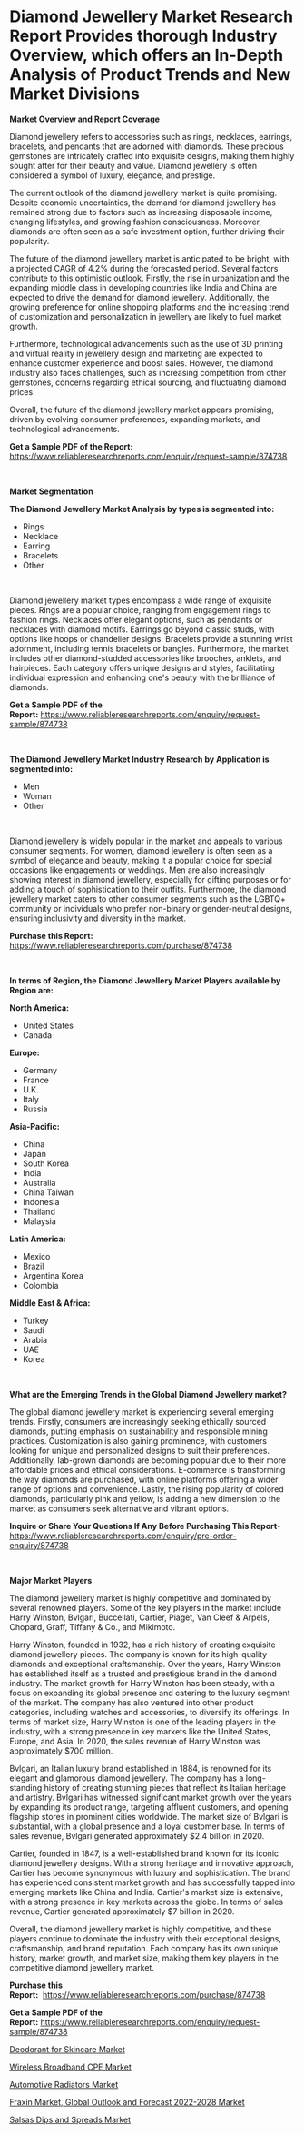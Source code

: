 <p><h1>Diamond Jewellery Market Research Report Provides thorough Industry Overview, which offers an In-Depth Analysis of Product Trends and New Market Divisions</h1></p><p><strong>Market Overview and Report Coverage</strong></p>
<p><p>Diamond jewellery refers to accessories such as rings, necklaces, earrings, bracelets, and pendants that are adorned with diamonds. These precious gemstones are intricately crafted into exquisite designs, making them highly sought after for their beauty and value. Diamond jewellery is often considered a symbol of luxury, elegance, and prestige.</p><p>The current outlook of the diamond jewellery market is quite promising. Despite economic uncertainties, the demand for diamond jewellery has remained strong due to factors such as increasing disposable income, changing lifestyles, and growing fashion consciousness. Moreover, diamonds are often seen as a safe investment option, further driving their popularity.</p><p>The future of the diamond jewellery market is anticipated to be bright, with a projected CAGR of 4.2% during the forecasted period. Several factors contribute to this optimistic outlook. Firstly, the rise in urbanization and the expanding middle class in developing countries like India and China are expected to drive the demand for diamond jewellery. Additionally, the growing preference for online shopping platforms and the increasing trend of customization and personalization in jewellery are likely to fuel market growth.</p><p>Furthermore, technological advancements such as the use of 3D printing and virtual reality in jewellery design and marketing are expected to enhance customer experience and boost sales. However, the diamond industry also faces challenges, such as increasing competition from other gemstones, concerns regarding ethical sourcing, and fluctuating diamond prices. </p><p>Overall, the future of the diamond jewellery market appears promising, driven by evolving consumer preferences, expanding markets, and technological advancements.</p></p>
<p><strong>Get a Sample PDF of the Report:</strong> <a href="https://www.reliableresearchreports.com/enquiry/request-sample/874738">https://www.reliableresearchreports.com/enquiry/request-sample/874738</a></p>
<p>&nbsp;</p>
<p><strong>Market Segmentation</strong></p>
<p><strong>The Diamond Jewellery Market Analysis by types is segmented into:</strong></p>
<p><ul><li>Rings</li><li>Necklace</li><li>Earring</li><li>Bracelets</li><li>Other</li></ul></p>
<p>&nbsp;</p>
<p><p>Diamond jewellery market types encompass a wide range of exquisite pieces. Rings are a popular choice, ranging from engagement rings to fashion rings. Necklaces offer elegant options, such as pendants or necklaces with diamond motifs. Earrings go beyond classic studs, with options like hoops or chandelier designs. Bracelets provide a stunning wrist adornment, including tennis bracelets or bangles. Furthermore, the market includes other diamond-studded accessories like brooches, anklets, and hairpieces. Each category offers unique designs and styles, facilitating individual expression and enhancing one's beauty with the brilliance of diamonds.</p></p>
<p><strong>Get a Sample PDF of the Report:</strong>&nbsp;<a href="https://www.reliableresearchreports.com/enquiry/request-sample/874738">https://www.reliableresearchreports.com/enquiry/request-sample/874738</a></p>
<p>&nbsp;</p>
<p><strong>The Diamond Jewellery Market Industry Research by Application is segmented into:</strong></p>
<p><ul><li>Men</li><li>Woman</li><li>Other</li></ul></p>
<p>&nbsp;</p>
<p><p>Diamond jewellery is widely popular in the market and appeals to various consumer segments. For women, diamond jewellery is often seen as a symbol of elegance and beauty, making it a popular choice for special occasions like engagements or weddings. Men are also increasingly showing interest in diamond jewellery, especially for gifting purposes or for adding a touch of sophistication to their outfits. Furthermore, the diamond jewellery market caters to other consumer segments such as the LGBTQ+ community or individuals who prefer non-binary or gender-neutral designs, ensuring inclusivity and diversity in the market.</p></p>
<p><strong>Purchase this Report:</strong>&nbsp; <a href="https://www.reliableresearchreports.com/purchase/874738">https://www.reliableresearchreports.com/purchase/874738</a></p>
<p>&nbsp;</p>
<p><strong>In terms of Region, the Diamond Jewellery Market Players available by Region are:</strong></p>
<p>
    <p> <strong> North America: </strong>
        <ul>
            <li>United States</li>
            <li>Canada</li>
        </ul>
        </p> 
    <p> <strong> Europe: </strong>
        <ul>
            <li>Germany</li>
            <li>France</li>
            <li>U.K.</li>
            <li>Italy</li>
            <li>Russia</li>
        </ul>
        </p> 
    <p> <strong> Asia-Pacific: </strong>
        <ul>
            <li>China</li>
            <li>Japan</li>
            <li>South Korea</li>
            <li>India</li>
            <li>Australia</li>
            <li>China Taiwan</li>
            <li>Indonesia</li>
            <li>Thailand</li>
            <li>Malaysia</li>
        </ul>
        </p> 
    <p> <strong> Latin America: </strong>
        <ul>
            <li>Mexico</li>
            <li>Brazil</li>
            <li>Argentina Korea</li>
            <li>Colombia</li>
        </ul>
        </p> 
    <p> <strong> Middle East & Africa: </strong>
        <ul>
            <li>Turkey</li>
            <li>Saudi</li>
            <li>Arabia</li>
            <li>UAE</li>
            <li>Korea</li>
        </ul>
    </p>
    </p>
<p>&nbsp;</p>
<p><strong>What are the Emerging Trends in the Global Diamond Jewellery market?</strong></p>
<p><p>The global diamond jewellery market is experiencing several emerging trends. Firstly, consumers are increasingly seeking ethically sourced diamonds, putting emphasis on sustainability and responsible mining practices. Customization is also gaining prominence, with customers looking for unique and personalized designs to suit their preferences. Additionally, lab-grown diamonds are becoming popular due to their more affordable prices and ethical considerations. E-commerce is transforming the way diamonds are purchased, with online platforms offering a wider range of options and convenience. Lastly, the rising popularity of colored diamonds, particularly pink and yellow, is adding a new dimension to the market as consumers seek alternative and vibrant options.</p></p>
<p><strong>Inquire or Share Your Questions If Any Before Purchasing This Report</strong>- <a href="https://www.reliableresearchreports.com/enquiry/pre-order-enquiry/874738">https://www.reliableresearchreports.com/enquiry/pre-order-enquiry/874738</a></p>
<p>&nbsp;</p>
<p><strong>Major Market Players</strong></p>
<p><p>The diamond jewellery market is highly competitive and dominated by several renowned players. Some of the key players in the market include Harry Winston, Bvlgari, Buccellati, Cartier, Piaget, Van Cleef & Arpels, Chopard, Graff, Tiffany & Co., and Mikimoto. </p><p>Harry Winston, founded in 1932, has a rich history of creating exquisite diamond jewellery pieces. The company is known for its high-quality diamonds and exceptional craftsmanship. Over the years, Harry Winston has established itself as a trusted and prestigious brand in the diamond industry. The market growth for Harry Winston has been steady, with a focus on expanding its global presence and catering to the luxury segment of the market. The company has also ventured into other product categories, including watches and accessories, to diversify its offerings. In terms of market size, Harry Winston is one of the leading players in the industry, with a strong presence in key markets like the United States, Europe, and Asia. In 2020, the sales revenue of Harry Winston was approximately $700 million.</p><p>Bvlgari, an Italian luxury brand established in 1884, is renowned for its elegant and glamorous diamond jewellery. The company has a long-standing history of creating stunning pieces that reflect its Italian heritage and artistry. Bvlgari has witnessed significant market growth over the years by expanding its product range, targeting affluent customers, and opening flagship stores in prominent cities worldwide. The market size of Bvlgari is substantial, with a global presence and a loyal customer base. In terms of sales revenue, Bvlgari generated approximately $2.4 billion in 2020.</p><p>Cartier, founded in 1847, is a well-established brand known for its iconic diamond jewellery designs. With a strong heritage and innovative approach, Cartier has become synonymous with luxury and sophistication. The brand has experienced consistent market growth and has successfully tapped into emerging markets like China and India. Cartier's market size is extensive, with a strong presence in key markets across the globe. In terms of sales revenue, Cartier generated approximately $7 billion in 2020.</p><p>Overall, the diamond jewellery market is highly competitive, and these players continue to dominate the industry with their exceptional designs, craftsmanship, and brand reputation. Each company has its own unique history, market growth, and market size, making them key players in the competitive diamond jewellery market.</p></p>
<p><strong>Purchase this Report:</strong>&nbsp;&nbsp;<a href="https://www.reliableresearchreports.com/purchase/874738">https://www.reliableresearchreports.com/purchase/874738</a></p>
<p></p>
<p><strong>Get a Sample PDF of the Report:</strong>&nbsp;<a href="https://www.reliableresearchreports.com/enquiry/request-sample/874738">https://www.reliableresearchreports.com/enquiry/request-sample/874738</a></p>
<p><p><a href="https://github.com/NorbertYates/Market-Research-Report-List-1/blob/main/deodorant-for-skincare-market.md">Deodorant for Skincare Market</a></p><p><a href="https://www.reportprime.com/wireless-broadband-cpe-r2289">Wireless Broadband CPE Market</a></p><p><a href="https://medium.com/@dashawnmoen/automotive-radiators-market-size-growth-forecast-2023-2030-998f57837775">Automotive Radiators Market</a></p><p><a href="https://issuu.com/reportprime-2/docs/fraxin-market-global-outlook-and-forecast-2022-202?fr=xKAE9_zU1NQ">Fraxin Market, Global Outlook and Forecast 2022-2028 Market</a></p><p><a href="https://www.reportprime.com/salsas-dips-and-spreads-r6381">Salsas Dips and Spreads Market</a></p></p>